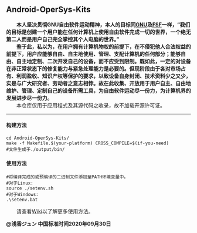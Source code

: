 ## Android-OperSys-Kits  
　　**本人坚决贯彻GNU自由软件运动精神，本人的目标同[GNU](https://www.gnu.org/)及[FSF](https://www.fsf.org/)一样，“我们的目标是创建一个用户能在任何计算机上使用自由软件完成一切的世界，一个绝无第二人而是用户自己完全掌控其个人电脑的世界。”  
　　鉴于此，私以为，在用户拥有计算机物权的前提下，在不侵犯他人合法权益的前提下，用户应能够自由、自主地使用、管理、支配计算机的任何部分；能够自由、自主地定制、二次开发自己的设备，而不应受到限制。既如此，一定的对设备在非正常状态下的修复能力与紧急处理能力是必要的。但现阶段由于各对市场占有、利润盈收、知识产权等保护的要求，以致设备自身封闭、技术资料少之又少，实是与广大研究者、劳动者之意志相悖。故在此收集、开放用于用户自主、自由地维护、管理、定制自己的设备所需工具，为自由软件运动尽一份力，为计算机界的发展进步尽一份力。**  
　　本仓库仅用于应用程式及其源代码之收录，故不加载开源许可证。  

-----------------------------------------------------------------------------------------------------------------------------------------------------------

#### 构建方法
```shell
cd Android-OperSys-Kits/
make -f Makefile.$(your-platform) CROSS_COMPILE=$(if-you-need)
#文件生成于./output/bin/
```
#### 使用方法
```shell
#将编译完成的或预编译的二进制文件添加至PATH环境变量中。
#对于Linux:
source ./setenv.sh
#对于Windows:
.\setenv.bat
```
　　请查看[Wiki](https://github.com/JunASAKA/Android-OperSys-Kits/wiki/)以了解更多使用方法。  

**@浅香ジュン 中国标准时间2020年09月30日**
